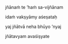 jñānaṁ te ’haṁ sa-vijñānam

idaṁ vakṣyāmy aśeṣataḥ

yaj jñātvā neha bhūyo ’nyaj

jñātavyam avaśiṣyate